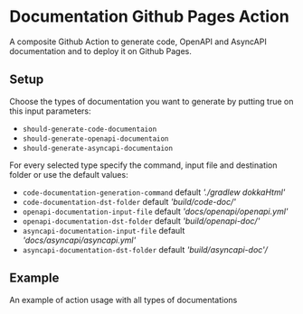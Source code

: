 # Documentation Github Pages Action

A composite Github Action to generate code, OpenAPI and AsyncAPI documentation and to deploy it on Github Pages.

## Setup
Choose the types of documentation you want to generate by putting true on this input parameters:
- `should-generate-code-documentaion`
- `should-generate-openapi-documentaion`
- `should-generate-asyncapi-documentaion`

For every selected type specify the command, input file and destination folder or use the default values:
- `code-documentation-generation-command`    default *'./gradlew dokkaHtml'*
- `code-documentation-dst-folder`    default *'build/code-doc/'*
- `openapi-documentation-input-file`    default *'docs/openapi/openapi.yml'*
- `openapi-documentation-dst-folder`    default *'build/openapi-doc/'*
- `asyncapi-documentation-input-file`    default *'docs/asyncapi/asyncapi.yml'*
- `asyncapi-documentation-dst-folder`    default *'build/asyncapi-doc'/*

## Example

An example of action usage with all types of documentations
```yaml
```

